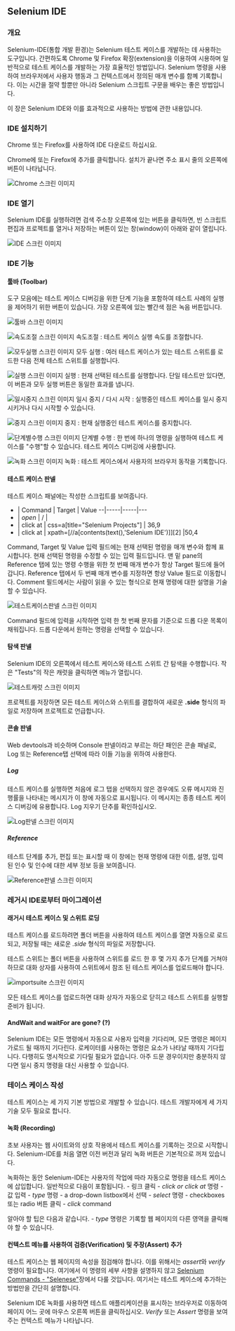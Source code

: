 Selenium IDE
------------

### 개요

Selenium-IDE(통합 개발 환경)는 Selenium 테스트 케이스를 개발하는 데 사용하는 도구입니다. 간편하도록 Chrome 및 Firefox 확장(extension)을 이용하여 시용하며 일반적으로 테스트 케이스를 개발하는 가장 효율적인 방법입니다. Selenium 명령을 사용하여 브라우저에서 사용자 행동과 그 컨텍스트에서 정의된 매개 변수를 함꼐 기록합니다. 이는 시간을 절약 할뿐만 아니라 Selenium 스크립트 구문을 배우는 좋은 방법입니다.

이 장은 Selenium IDE와 이를 효과적으로 사용하는 방법에 관한 내용입니다.

### IDE 설치하기

Chrome 또는 Firefox를 사용하여 IDE 다운로드 하십시요.

Chrome에 또는 Firefox에 추가를 클릭합니다. 설치가 끝나면 주소 표시 줄의 오른쪽에 버튼이 나타납니다.

![Chrome 스크린 이미지](Pic_selenium_ide/screen_shot-01.png)

### IDE 열기

Selenium IDE를 실행하려면 검색 주소창 오른쪽에 있는 버튼을 클릭하면, 빈 스크립트 편집과 프로젝트를 열거나 저장하는 버튼이 있는 창(window)이 아래와 같이 열립니다.

![IDE 스크린 이미지](Pic_selenium_ide/screen_shot-02.png)

### IDE 기능

#### 툴바 (Toolbar)

도구 모음에는 테스트 케이스 디버깅을 위한 단계 기능을 포함하여 테스트 사례의 실행을 제어하기 위한 버튼이 있습니다. 가장 오른쪽에 있는 빨간색 점은 녹음 버튼입니다.

![툴바 스크린 이미지](Pic_selenium_ide/screen_shot-03.png)

![속도조절 스크린 이미지](Pic_selenium_ide/screen_shot-04.png) 속도조절 : 테스트 케이스 실행 속도를 조절합니다.

![모두실행 스크린 이미지](Pic_selenium_ide/screen_shot-05.png) 모두 실행 : 여러 테스트 케이스가 있는 테스트 스위트를 로드한 다음 전체 테스트 스위트를 실행합니다.

![실행 스크린 이미지](Pic_selenium_ide/screen_shot-06.png) 실행 : 현재 선택된 테스트를 실행합니다. 단일 테스트만 있다면, 이 버튼과 모두 실행 버튼은 동일한 효과를 냅니다.

![일시중지 스크린 이미지](Pic_selenium_ide/screen_shot-07.png) 일시 중지 / 다시 시작 : 실행중인 테스트 케이스를 일시 중지시키거나 다시 시작할 수 있습니다.

![중지 스크린 이미지](Pic_selenium_ide/screen_shot-08.png) 중지 : 현재 실행중인 테스트 케이스를 중지합니다.

![단계별수행 스크린 이미지](Pic_selenium_ide/screen_shot-09.png) 단계별 수행 : 한 번에 하나의 명령을 실행하여 테스트 케이스를 "수행"할 수 있습니다. 테스트 케이스 디버깅에 사용합니다.

![녹화 스크린 이미지](Pic_selenium_ide/screen_shot-10.png) 녹화 : 테스트 케이스에서 사용자의 브라우저 동작을 기록합니다.

#### 테스트 케이스 판넬

테스트 케이스 패널에는 작성한 스크립트를 보여줍니다.

-	| Command | Target | Value --|-----|-----|---
-	| *open* | / |
-	| click at | css=a[title="Selenium Projects"] | 36,9
-	| click at | xpath=[//a[contents(text(),'Selenium IDE')]][2] |50,4

Command, Target 및 Value 입력 필드에는 현재 선택된 명령을 매개 변수와 함께 표시합니다. 현재 선택된 명령을 수정할 수 있는 입력 필드입니다. 맨 밑 pane의 Reference 탭에 있는 명령 수행을 위한 첫 번째 매개 변수가 항상 Target 필드에 들어갑니다. Reference 탭에서 두 번째 매개 변수를 지정하면 항상 Value 필드로 이동합니다. Comment 필드에서는 사람이 읽을 수 있는 형식으로 현재 명령에 대한 설명을 기술할 수 있습니다.

![테스트케이스판넬 스크린 이미지](Pic_selenium_ide/screen_shot-11.png)

Command 필드에 입력을 시작하면 입력 한 첫 번째 문자를 기준으로 드롭 다운 목록이 채워집니다. 드롭 다운에서 원하는 명령을 선택할 수 있습니다.

#### 탐색 판넬

Selenium IDE의 오른쪽에서 테스트 케이스와 테스트 스위트 간 탐색을 수행합니다. 작은 "Tests"의 작은 캐럿을 클릭하면 메뉴가 열립니다.

![테스트캐럿 스크린 이미지](Pic_selenium_ide/screen_shot-12.png)

프로젝트를 저장하면 모든 테스트 케이스와 스위트를 결합하여 새로운 **.side** 형식의 파일로 저장하며 프로젝트로 언급합니다.

#### 콘솔 판넬

Web devtools과 비슷하며 Console 판넬이라고 부르는 하단 패인은 콘솔 패널로, Log 또는 Reference탭 선택에 따라 이들 기능을 위하여 사용한다.

##### Log

테스트 케이스를 실행하면 처음에 로그 탭을 선택하지 않은 경우에도 오류 메시지와 진행률을 나타내는 메시지가 이 창에 자동으로 표시됩니다. 이 메시지는 종종 테스트 케이스 디버깅에 유용합니다. Log 지우기 단추를 확인하십시오.

![Log판넬 스크린 이미지](Pic_selenium_ide/screen_shot-13.png)

##### Reference

테스트 단계를 추가, 편집 또는 표시할 때 이 창에는 현재 명령에 대한 이름, 설명, 입력된 인수 및 인수에 대한 세부 정보 등을 보여줍니다.

![Reference판넬 스크린 이미지](Pic_selenium_ide/screen_shot-14.png)

### 레거시 IDE로부터 마이그레이션

#### 래거시 테스트 케이스 및 스위트 로딩

테스트 케이스를 로드하려면 폴더 버튼을 사용하여 테스트 케이스를 열면 자동으로 로드되고, 저장될 때는 새로운 *.side* 형식의 파일로 저장합니다.

테스트 스위트는 폴더 버튼을 사용하여 스위트를 로드 한 후 몇 가지 추가 단계를 거쳐야 하므로 대화 상자를 사용하여 스위트에서 참조 된 테스트 케이스를 업로드해야 합니다.

![importsuite 스크린 이미지](Pic_selenium_ide/screen_shot-15.png)

모든 테스트 케이스를 업로드하면 대화 상자가 자동으로 닫히고 테스트 스위트를 실행할 준비가 됩니다.

#### AndWait and waitFor are gone? (?)

Selenium IDE는 모든 명령에서 자동으로 사용자 입력을 기다리며, 모든 명령은 페이지가로드 될 때까지 기다린다. 로케이터를 사용하는 명령은 요소가 나타날 때까지 기다립니다. 다행히도 명시적으로 기다릴 필요가 없습니다. 아주 드문 경우이지만 충분하지 않다면 일시 중지 명령을 대신 사용할 수 있습니다.

### 테이스 케이스 작성

테스트 케이스는 세 가지 기본 방법으로 개발할 수 있습니다. 테스트 개발자에게 세 가지 기술 모두 필요로 합니다.

#### 녹화 (Recording)

초보 사용자는 웹 사이트와의 상호 작용에서 테스트 케이스를 기록하는 것으로 시작합니다. Selenium-IDE를 처음 열면 이전 버전과 달리 녹화 버튼은 기본적으로 꺼져 있습니다.

녹화하는 동안 Selenium-IDE는 사용자의 작업에 따라 자동으로 명령을 테스트 케이스에 삽입합니다. 일반적으로 다음이 포함됩니다. - 링크 클릭 - *click or click at* 명령 - 값 입력 - *type* 명령 - a drop-down listbox에서 선택 - *select* 명령 - checkboxes 또는 radio 버튼 클릭 - *click* command

알아야 할 팁은 다음과 같습니다. - *type* 명령은 기록할 웹 페이지의 다른 영역을 클릭해야 할 수 있습니다.

#### 컨텍스트 메뉴를 사용하여 검증(Verification) 및 주장(Assert) 추가

테스트 케이스는 웹 페이지의 속성을 점검해야 합니다. 이를 위해서는 *assert*와 *verify* 명령이 필요합니다. 여기에서 이 명령의 세부 사항을 설명하지 않고 [Selenium Commands - "Selenese"]()장에서 다룰 것입니다. 여기서는 테스트 케이스에 추가하는 방법만을 간단히 설명합니다.

Selenium IDE 녹화를 사용하면 테스트 애플리케이션을 표시하는 브라우저로 이동하여 페이지 어느 곳에 마우스 오른쪽 버튼을 클릭하십시오. *Verify* 또는 *Assert* 명령을 보여주는 컨텍스트 메뉴가 나타납니다.

